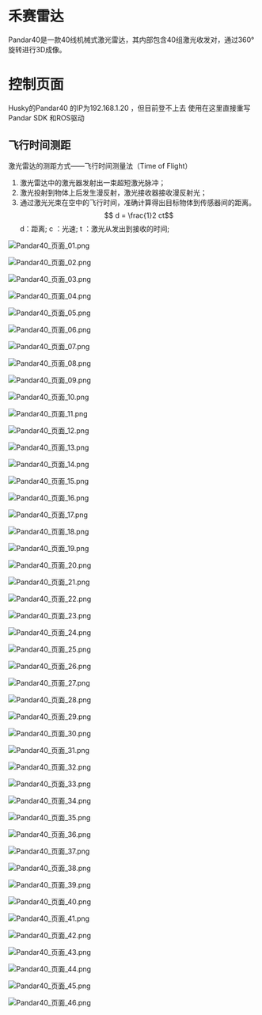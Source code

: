 # 禾赛雷达

Pandar40是一款40线机械式激光雷达，其内部包含40组激光收发对，通过360°旋转进行3D成像。

# 控制页面
Husky的Pandar40 的IP为192.168.1.20 ，但目前登不上去
使用在这里直接重写Pandar SDK 和ROS驱动


## 飞行时间测距
激光雷达的测距方式——飞行时间测量法（Time of Flight）
1. 激光雷达中的激光器发射出一束超短激光脉冲；
2. 激光投射到物体上后发生漫反射，激光接收器接收漫反射光；
3. 通过激光光束在空中的飞行时间，准确计算得出目标物体到传感器间的距离。
$$ d =  \frac{1}2 ct$$
d：距离; c ：光速; t ：激光从发出到接收的时间;


<chapter title="数据手册" id="details" collapsible="true">

![Pandar40_页面_01.png](../pdf/Pandar40/Pandar40_页面_01.png)

![Pandar40_页面_02.png](../pdf/Pandar40/Pandar40_页面_02.png)

![Pandar40_页面_03.png](../pdf/Pandar40/Pandar40_页面_03.png)

![Pandar40_页面_04.png](../pdf/Pandar40/Pandar40_页面_04.png)

![Pandar40_页面_05.png](../pdf/Pandar40/Pandar40_页面_05.png)

![Pandar40_页面_06.png](../pdf/Pandar40/Pandar40_页面_06.png)

![Pandar40_页面_07.png](../pdf/Pandar40/Pandar40_页面_07.png)

![Pandar40_页面_08.png](../pdf/Pandar40/Pandar40_页面_08.png)

![Pandar40_页面_09.png](../pdf/Pandar40/Pandar40_页面_09.png)

![Pandar40_页面_10.png](../pdf/Pandar40/Pandar40_页面_10.png)

![Pandar40_页面_11.png](../pdf/Pandar40/Pandar40_页面_11.png)

![Pandar40_页面_12.png](../pdf/Pandar40/Pandar40_页面_12.png)

![Pandar40_页面_13.png](../pdf/Pandar40/Pandar40_页面_13.png)

![Pandar40_页面_14.png](../pdf/Pandar40/Pandar40_页面_14.png)

![Pandar40_页面_15.png](../pdf/Pandar40/Pandar40_页面_15.png)

![Pandar40_页面_16.png](../pdf/Pandar40/Pandar40_页面_16.png)

![Pandar40_页面_17.png](../pdf/Pandar40/Pandar40_页面_17.png)

![Pandar40_页面_18.png](../pdf/Pandar40/Pandar40_页面_18.png)

![Pandar40_页面_19.png](../pdf/Pandar40/Pandar40_页面_19.png)

![Pandar40_页面_20.png](../pdf/Pandar40/Pandar40_页面_20.png)

![Pandar40_页面_21.png](../pdf/Pandar40/Pandar40_页面_21.png)

![Pandar40_页面_22.png](../pdf/Pandar40/Pandar40_页面_22.png)

![Pandar40_页面_23.png](../pdf/Pandar40/Pandar40_页面_23.png)

![Pandar40_页面_24.png](../pdf/Pandar40/Pandar40_页面_24.png)

![Pandar40_页面_25.png](../pdf/Pandar40/Pandar40_页面_25.png)

![Pandar40_页面_26.png](../pdf/Pandar40/Pandar40_页面_26.png)

![Pandar40_页面_27.png](../pdf/Pandar40/Pandar40_页面_27.png)

![Pandar40_页面_28.png](../pdf/Pandar40/Pandar40_页面_28.png)

![Pandar40_页面_29.png](../pdf/Pandar40/Pandar40_页面_29.png)

![Pandar40_页面_30.png](../pdf/Pandar40/Pandar40_页面_30.png)

![Pandar40_页面_31.png](../pdf/Pandar40/Pandar40_页面_31.png)

![Pandar40_页面_32.png](../pdf/Pandar40/Pandar40_页面_32.png)

![Pandar40_页面_33.png](../pdf/Pandar40/Pandar40_页面_33.png)

![Pandar40_页面_34.png](../pdf/Pandar40/Pandar40_页面_34.png)

![Pandar40_页面_35.png](../pdf/Pandar40/Pandar40_页面_35.png)

![Pandar40_页面_36.png](../pdf/Pandar40/Pandar40_页面_36.png)

![Pandar40_页面_37.png](../pdf/Pandar40/Pandar40_页面_37.png)

![Pandar40_页面_38.png](../pdf/Pandar40/Pandar40_页面_38.png)

![Pandar40_页面_39.png](../pdf/Pandar40/Pandar40_页面_39.png)

![Pandar40_页面_40.png](../pdf/Pandar40/Pandar40_页面_40.png)

![Pandar40_页面_41.png](../pdf/Pandar40/Pandar40_页面_41.png)

![Pandar40_页面_42.png](../pdf/Pandar40/Pandar40_页面_42.png)

![Pandar40_页面_43.png](../pdf/Pandar40/Pandar40_页面_43.png)

![Pandar40_页面_44.png](../pdf/Pandar40/Pandar40_页面_44.png)

![Pandar40_页面_45.png](../pdf/Pandar40/Pandar40_页面_45.png)

![Pandar40_页面_46.png](../pdf/Pandar40/Pandar40_页面_46.png)


</chapter>
